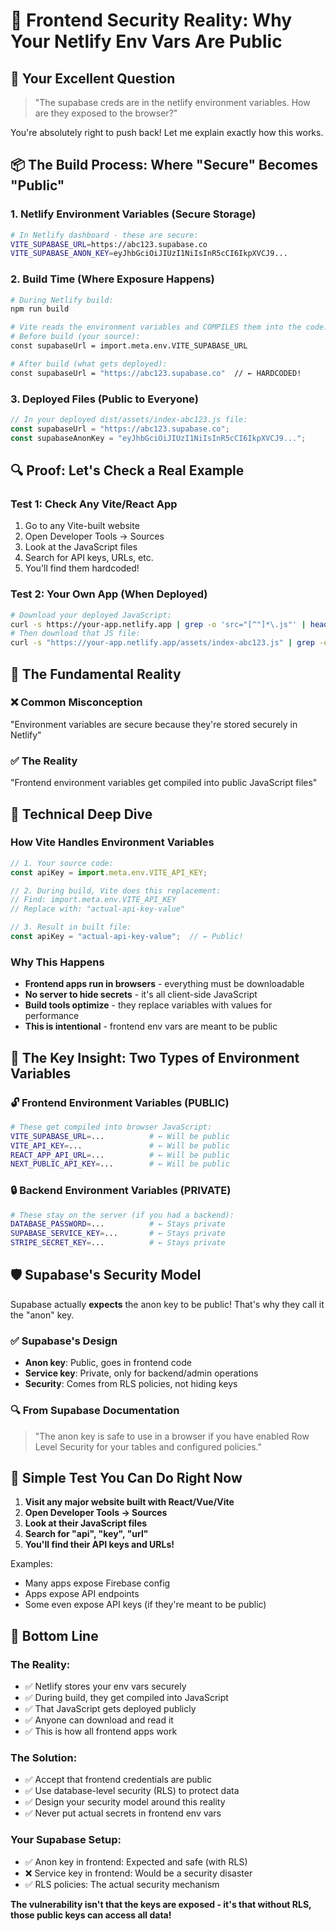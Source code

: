 # 🎯 Frontend Security Reality: Why Your Netlify Env Vars Are Public

## 🤔 **Your Excellent Question**

> "The supabase creds are in the netlify environment variables. How are they exposed to the browser?"

You're absolutely right to push back! Let me explain exactly how this works.

## 📦 **The Build Process: Where "Secure" Becomes "Public"**

### 1. **Netlify Environment Variables (Secure Storage)**
```bash
# In Netlify dashboard - these are secure:
VITE_SUPABASE_URL=https://abc123.supabase.co
VITE_SUPABASE_ANON_KEY=eyJhbGciOiJIUzI1NiIsInR5cCI6IkpXVCJ9...
```

### 2. **Build Time (Where Exposure Happens)**
```bash
# During Netlify build:
npm run build

# Vite reads the environment variables and COMPILES them into the code:
# Before build (your source):
const supabaseUrl = import.meta.env.VITE_SUPABASE_URL

# After build (what gets deployed):
const supabaseUrl = "https://abc123.supabase.co"  // ← HARDCODED!
```

### 3. **Deployed Files (Public to Everyone)**
```javascript
// In your deployed dist/assets/index-abc123.js file:
const supabaseUrl = "https://abc123.supabase.co";
const supabaseAnonKey = "eyJhbGciOiJIUzI1NiIsInR5cCI6IkpXVCJ9...";
```

## 🔍 **Proof: Let's Check a Real Example**

### Test 1: Check Any Vite/React App
1. Go to any Vite-built website
2. Open Developer Tools → Sources
3. Look at the JavaScript files
4. Search for API keys, URLs, etc.
5. You'll find them hardcoded!

### Test 2: Your Own App (When Deployed)
```bash
# Download your deployed JavaScript:
curl -s https://your-app.netlify.app | grep -o 'src="[^"]*\.js"' | head -1
# Then download that JS file:
curl -s "https://your-app.netlify.app/assets/index-abc123.js" | grep -o 'supabase[^"]*'
```

## 🚨 **The Fundamental Reality**

### ❌ **Common Misconception**
"Environment variables are secure because they're stored securely in Netlify"

### ✅ **The Reality**
"Frontend environment variables get compiled into public JavaScript files"

## 🔬 **Technical Deep Dive**

### How Vite Handles Environment Variables

```javascript
// 1. Your source code:
const apiKey = import.meta.env.VITE_API_KEY;

// 2. During build, Vite does this replacement:
// Find: import.meta.env.VITE_API_KEY
// Replace with: "actual-api-key-value"

// 3. Result in built file:
const apiKey = "actual-api-key-value";  // ← Public!
```

### Why This Happens
- **Frontend apps run in browsers** - everything must be downloadable
- **No server to hide secrets** - it's all client-side JavaScript
- **Build tools optimize** - they replace variables with values for performance
- **This is intentional** - frontend env vars are meant to be public

## 🎯 **The Key Insight: Two Types of Environment Variables**

### 🔓 **Frontend Environment Variables (PUBLIC)**
```bash
# These get compiled into browser JavaScript:
VITE_SUPABASE_URL=...          # ← Will be public
VITE_API_KEY=...               # ← Will be public
REACT_APP_API_URL=...          # ← Will be public
NEXT_PUBLIC_API_KEY=...        # ← Will be public
```

### 🔒 **Backend Environment Variables (PRIVATE)**
```bash
# These stay on the server (if you had a backend):
DATABASE_PASSWORD=...          # ← Stays private
SUPABASE_SERVICE_KEY=...       # ← Stays private
STRIPE_SECRET_KEY=...          # ← Stays private
```

## 🛡️ **Supabase's Security Model**

Supabase actually **expects** the anon key to be public! That's why they call it the "anon" key.

### ✅ **Supabase's Design**
- **Anon key**: Public, goes in frontend code
- **Service key**: Private, only for backend/admin operations
- **Security**: Comes from RLS policies, not hiding keys

### 🔍 **From Supabase Documentation**
> "The anon key is safe to use in a browser if you have enabled Row Level Security for your tables and configured policies."

## 🧪 **Simple Test You Can Do Right Now**

1. **Visit any major website built with React/Vue/Vite**
2. **Open Developer Tools → Sources**
3. **Look at their JavaScript files**
4. **Search for "api", "key", "url"**
5. **You'll find their API keys and URLs!**

Examples:
- Many apps expose Firebase config
- Apps expose API endpoints
- Some even expose API keys (if they're meant to be public)

## 🎯 **Bottom Line**

### The Reality:
- ✅ Netlify stores your env vars securely
- ✅ During build, they get compiled into JavaScript
- ✅ That JavaScript gets deployed publicly
- ✅ Anyone can download and read it
- ✅ This is how all frontend apps work

### The Solution:
- ✅ Accept that frontend credentials are public
- ✅ Use database-level security (RLS) to protect data
- ✅ Design your security model around this reality
- ✅ Never put actual secrets in frontend env vars

### Your Supabase Setup:
- ✅ Anon key in frontend: Expected and safe (with RLS)
- ❌ Service key in frontend: Would be a security disaster
- ✅ RLS policies: The actual security mechanism

**The vulnerability isn't that the keys are exposed - it's that without RLS, those public keys can access all data!**